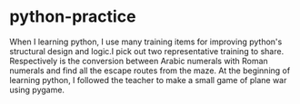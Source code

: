 # python-practice
When I learning python, I use many training items for improving python's structural design and logic.I pick out two representative training to share.
Respectively is the conversion between Arabic numerals with Roman numerals and find all the escape routes from the maze.
At the beginning of learning python, I followed the teacher to make a small game of plane war using pygame.
